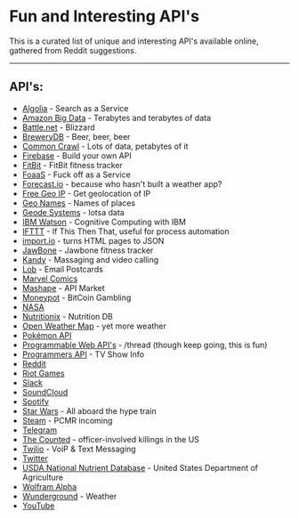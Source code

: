 Fun and Interesting API's
===================


This is a curated list of unique and interesting API's available online, gathered from Reddit suggestions.

----------


API's:
-------------

- [Algolia](https://www.algolia.com/) - Search as a Service
- [Amazon Big Data](https://aws.amazon.com/public-data-sets/) - Terabytes and terabytes of data
- [Battle.net](https://dev.battle.net/) - Blizzard
- [BreweryDB](http://www.brewerydb.com/browse) - Beer, beer, beer
- [Common Crawl](http://commoncrawl.org/) - Lots of data, petabytes of it
- [Firebase](https://www.firebase.com/) - Build your own API
- [FitBit](https://dev.fitbit.com/eu) - FitBit fitness tracker
- [FoaaS](http://www.foaas.com) - Fuck off as a Service
- [Forecast.io](https://developer.forecast.io/) - because who hasn't built a weather app?
- [Free Geo IP](https://freegeoip.net/?q=195.144.39.218) - Get geolocation of IP
- [Geo Names](http://www.geonames.org/) - Names of places
- [Geode Systems](http://geodesystems.com/repository/search/textform?show_providers=true) - lotsa data
- [IBM Watson](https://www.ibm.com/smarterplanet/us/en/ibmwatson/developercloud/apis/) - Cognitive Computing with IBM
- [IFTTT](https://ifttt.com/) - If This Then That, useful for process automation
- [import.io](https://import.io) - turns HTML pages to JSON
- [JawBone](https://jawbone.com/up/developer/) - Jawbone fitness tracker
- [Kandy](https://developer.kandy.io/) - Massaging and video calling
- [Lob](https://lob.com/) - Email Postcards
- [Marvel Comics](http://developer.marvel.com/)
- [Mashape](https://market.mashape.com/) - API Market
- [Moneypot](https://www.moneypot.com/api-docs) - BitCoin Gambling
- [NASA](https://data.nasa.gov/developer)
- [Nutritionix](http://www.nutritionix.com/business/api) - Nutrition DB
- [Open Weather Map](http://openweathermap.org/) - yet more weather
- [Pokémon API](http://pokeapi.co/)
- [Programmable Web API's](http://www.programmableweb.com/apis) - /thread (though keep going, this is fun)
- [Programmers API](http://thetvdb.com/wiki/index.php?title=Programmers_API) - TV Show Info
- [Reddit](https://www.reddit.com/dev/api)
- [Riot Games](https://developer.riotgames.com/)
- [Slack](https://api.slack.com/web)
- [SoundCloud](https://developers.soundcloud.com/docs/api/guide)
- [Spotify](https://developer.spotify.com/web-api/)
- [Star Wars](https://swapi.co/) - All aboard the hype train
- [Steam](https://steamcommunity.com/dev) - PCMR incoming
- [Telegram](https://core.telegram.org/)
- [The Counted](http://thecountedapi.com/) - officer-involved killings in the US
- [Twilio](https://www.twilio.com/) - VoiP & Text Messaging
- [Twitter](https://dev.twitter.com/rest/public)
- [USDA National Nutrient Database](http://ndb.nal.usda.gov/ndb/api/doc) - United States Department of Agriculture
- [Wolfram Alpha](http://products.wolframalpha.com/api/)
- [Wunderground](http://www.wunderground.com/weather/api/) - Weather
- [YouTube](https://developers.google.com/youtube/)
